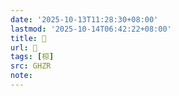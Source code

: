 ```yaml
---
date: '2025-10-13T11:28:30+08:00'
lastmod: '2025-10-14T06:42:22+08:00'
title: 󰝗
url: 󰝗
tags: [椋]
src: GHZR
note:
---
```

